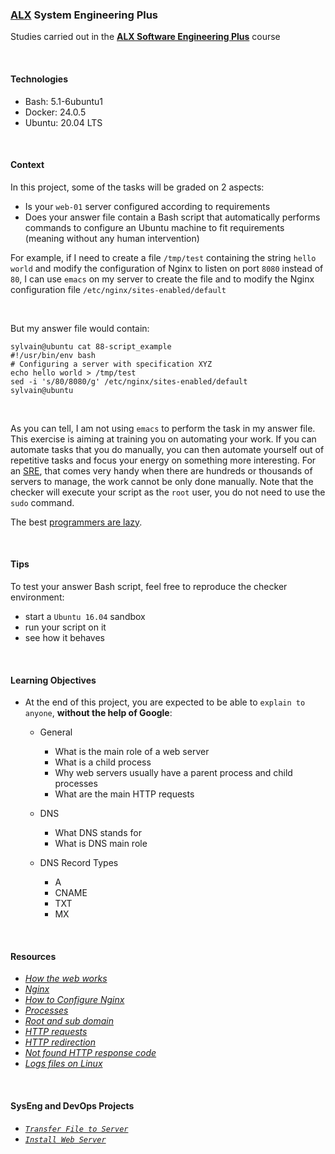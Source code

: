 ### [ALX](https://www.alxafrica.com/) System Engineering Plus

Studies carried out in the **[ALX Software Engineering Plus](https://www.alxafrica.com/software-engineering-plus/)** course

<br />

#### Technologies

* Bash:     5.1-6ubuntu1
* Docker:   24.0.5
* Ubuntu:   20.04 LTS

<br />

#### Context

In this project, some of the tasks will be graded on 2 aspects:

* Is your `web-01` server configured according to requirements
* Does your answer file contain a Bash script that automatically performs commands to configure an Ubuntu machine to fit requirements (meaning without any human intervention)

For example, if I need to create a file `/tmp/test` containing the string `hello world` and modify the configuration of Nginx to listen on port `8080` instead of `80`, I can use `emacs` on my server to create the file and to modify the Nginx configuration file `/etc/nginx/sites-enabled/default`

<br />

But my answer file would contain:

```
sylvain@ubuntu cat 88-script_example
#!/usr/bin/env bash
# Configuring a server with specification XYZ
echo hello world > /tmp/test
sed -i 's/80/8080/g' /etc/nginx/sites-enabled/default
sylvain@ubuntu
```

<br />

As you can tell, I am not using `emacs` to perform the task in my answer file. This exercise is aiming at training you on automating your work. If you can automate tasks that you do manually, you can then automate yourself out of repetitive tasks and focus your energy on something more interesting. For an [SRE](https://www.atlassian.com/incident-management/devops/sre), that comes very handy when there are hundreds or thousands of servers to manage, the work cannot be only done manually. Note that the checker will execute your script as the `root` user, you do not need to use the `sudo` command.

The best [programmers are lazy](https://www.techwell.com/techwell-insights/2013/12/why-best-programmers-are-lazy-and-act-dumb).

<br />

#### Tips

To test your answer Bash script, feel free to reproduce the checker environment:

* start a `Ubuntu 16.04` sandbox
* run your script on it
* see how it behaves

<br />

#### Learning Objectives

* At the end of this project, you are expected to be able to `explain to anyone`, **without the help of Google**:
    * General
        * What is the main role of a web server
        * What is a child process
        * Why web servers usually have a parent process and child processes
        * What are the main HTTP requests

    * DNS
        * What DNS stands for
        * What is DNS main role

    * DNS Record Types
        * A
        * CNAME
        * TXT
        * MX

<br />

#### Resources

* _[How the web works](https://developer.mozilla.org/en-US/docs/Learn/Getting_started_with_the_web/How_the_Web_works)_
* _[Nginx](https://en.wikipedia.org/wiki/Nginx)_
* _[How to Configure Nginx](https://www.digitalocean.com/community/tutorials/how-to-set-up-nginx-server-blocks-virtual-hosts-on-ubuntu-16-04)_
* _[Processes](https://www.gnu.org/software/libc/manual/html_node/Processes.html#Processes)_
* _[Root and sub domain](https://landingi.com/help/domains-vs-subdomains/)_
* _[HTTP requests](https://www.tutorialspoint.com/http/http_methods.htm)_
* _[HTTP redirection](https://moz.com/learn/seo/redirection)_
* _[Not found HTTP response code](https://en.wikipedia.org/wiki/HTTP_404)_
* _[Logs files on Linux](https://www.cyberciti.biz/faq/ubuntu-linux-gnome-system-log-viewer/)_

<br />

#### SysEng and DevOps Projects

* _[`Transfer File to Server`](0-transfer_file)_
* _[`Install Web Server`](1-install_nginx_web_server)_

<br />
